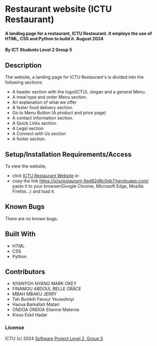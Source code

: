 
# Restaurant website (ICTU Restaurant)

#### A landing page for a restaurant, ICTU Restaurant. It employs the use of HTML, CSS and Python to build it. August 2024

#### By **ICT Students Level 2 Group 5**

## Description
The website, a landing page for ICTU Restaurant's is divided into the following sections:

* A header section with the logo(ICTU), slogan and a general Menu.
* A meal type and order Menu section.
* An explanation of what we offer
* A faster food delivery section.
* Go to Menu Button (A product and price page)
* A contact Information section.
* A Quick Links section.
* A Legal section
* A Connect with Us section
* A footer section.

## Setup/Installation Requirements/Access

To view the website, 
* click [ICTU Restaurant Website](https://icturestaurant-6ed82d8c0eb7.herokuapp.com/)
or 
* copy the link https://icturestaurant-6ed82d8c0eb7.herokuapp.com/ paste it to your browser(Google Chrome, Microsoft Edge, Mozilla Firefox...) and load it.  


## Known Bugs

There are no known bugs.

## Built With

* HTML
* CSS
* Python
## Contributors
*  NYANYOH NYANG MARK OKEY 
*  FINAMOU ABDOUL BELLE GRÂCE
*  MBAH MBAKU JERRY
*  Tah Bunikih Favour Yeuwohnyi
*  Haoua Barkallah Matari
*  ONDOA ONDOA Etienne Materne
*  Kisso Eskil Hadar
### License
ICTU (c) 2024 [Software Project Level 2, Group 5](https://github.com/FINAMOU01/icturestaurant/) 
